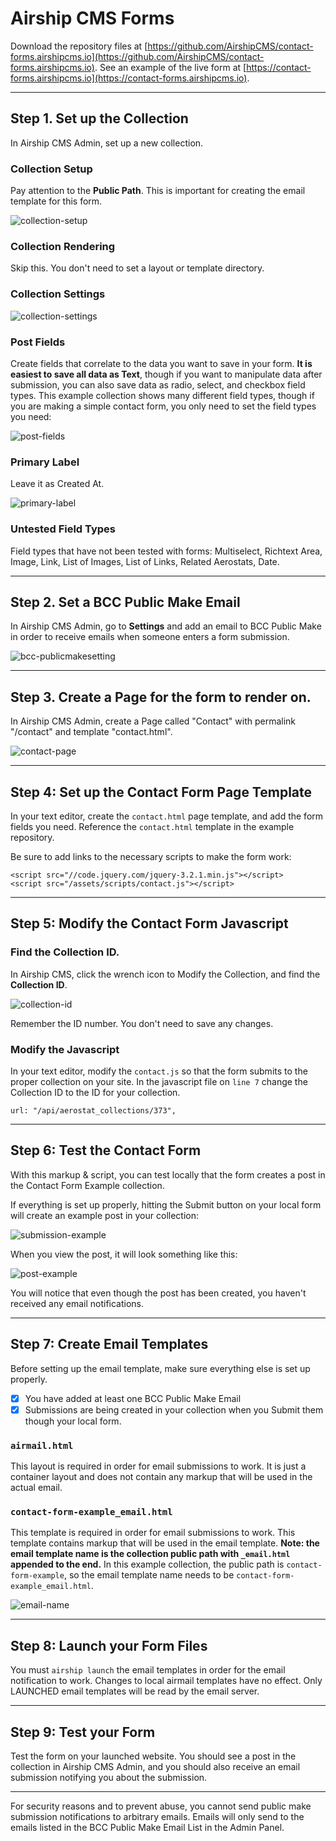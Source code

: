 # Airship CMS Forms
Download the repository files at [https://github.com/AirshipCMS/contact-forms.airshipcms.io](https://github.com/AirshipCMS/contact-forms.airshipcms.io). See an example of the live form at [https://contact-forms.airshipcms.io](https://contact-forms.airshipcms.io).

---

## Step 1. Set up the Collection
In Airship CMS Admin, set up a new collection.

### Collection Setup
Pay attention to the **Public Path**. This is important for creating the email template for this form.

![collection-setup](https://user-images.githubusercontent.com/1865400/29060441-806f6dd8-7bb5-11e7-99cf-f7ad80740e4d.png)

### Collection Rendering
Skip this. You don't need to set a layout or template directory.

### Collection Settings
![collection-settings](https://user-images.githubusercontent.com/1865400/29060440-8060e506-7bb5-11e7-906d-aa2abbcccf5d.png)

### Post Fields
Create fields that correlate to the data you want to save in your form. **It is easiest to save all data as Text**, though if you want to manipulate data after submission, you can also save data as radio, select, and checkbox field types. This example collection shows many different field types, though if you are making a simple contact form, you only need to set the field types you need:

![post-fields](https://user-images.githubusercontent.com/1865400/29060442-806f825a-7bb5-11e7-9397-a5d28f5cba0c.png)

### Primary Label
Leave it as Created At.

![primary-label](https://user-images.githubusercontent.com/1865400/29060439-805c424e-7bb5-11e7-94df-29c382b55dd1.png)

### Untested Field Types
Field types that have not been tested with forms: Multiselect, Richtext Area, Image, Link, List of Images, List of Links, Related Aerostats, Date.

---

## Step 2. Set a BCC Public Make Email
In Airship CMS Admin, go to **Settings** and add an email to BCC Public Make in order to receive emails when someone enters a form submission.

![bcc-publicmakesetting](https://user-images.githubusercontent.com/1865400/29060444-8078786a-7bb5-11e7-86ce-3d953ef88e52.png)

---

## Step 3. Create a Page for the form to render on.
In Airship CMS Admin, create a Page called "Contact" with permalink "/contact" and template "contact.html".

![contact-page](https://user-images.githubusercontent.com/1865400/29060965-a47f227a-7bb7-11e7-88dc-10880e1ebf92.png)

---

## Step 4: Set up the Contact Form Page Template
In your text editor, create the `contact.html` page template, and add the form fields you need. Reference the `contact.html` template in the example repository.

Be sure to add links to the necessary scripts to make the form work:
```
<script src="//code.jquery.com/jquery-3.2.1.min.js"></script>
<script src="/assets/scripts/contact.js"></script>
```

---

## Step 5: Modify the Contact Form Javascript

### Find the Collection ID.
In Airship CMS, click the wrench icon to Modify the Collection, and find the **Collection ID**.

![collection-id](https://user-images.githubusercontent.com/1865400/29060438-805c1918-7bb5-11e7-8030-0488b826b0ee.png)

Remember the ID number. You don't need to save any changes.

### Modify the Javascript
In your text editor, modify the `contact.js` so that the form submits to the proper collection on your site. In the javascript file on `line 7` change the Collection ID to the ID for your collection.

```
url: "/api/aerostat_collections/373",
```

---

## Step 6: Test the Contact Form
With this markup & script, you can test locally that the form creates a post in the Contact Form Example collection.

If everything is set up properly, hitting the Submit button on your local form will create an example post in your collection:

![submission-example](https://user-images.githubusercontent.com/1865400/29060885-5a3a62d8-7bb7-11e7-92cf-ef0b37837be7.png)

When you view the post, it will look something like this:

![post-example](https://user-images.githubusercontent.com/1865400/29060443-807042bc-7bb5-11e7-8c9b-811b61d48186.png)

You will notice that even though the post has been created, you haven't received any email notifications.

---

## Step 7: Create Email Templates
Before setting up the email template, make sure everything else is set up properly.
- [x] You have added at least one BCC Public Make Email
- [x] Submissions are being created in your collection when you Submit them though your local form.

### `airmail.html`
This layout is required in order for email submissions to work. It is just a container layout and does not contain any markup that will be used in the actual email.

### `contact-form-example_email.html`
This template is required in order for email submissions to work. This template contains markup that will be used in the email template. **Note: the email template name is the collection public path with `_email.html` appended to the end.** In this example collection, the public path is `contact-form-example`, so the email template name needs to be `contact-form-example_email.html`.

![email-name](https://user-images.githubusercontent.com/1865400/29061827-20c8b366-7bbb-11e7-804c-3c22d4cadbe4.png)

---

## Step 8: Launch your Form Files
You must `airship launch` the email templates in order for the email notification to work. Changes to local airmail templates have no effect. Only LAUNCHED email templates will be read by the email server.

---

## Step 9: Test your Form
Test the form on your launched website. You should see a post in the collection in Airship CMS Admin, and you should also receive an email submission notifying you about the submission.

---
For security reasons and to prevent abuse, you cannot send public make submission notifications to arbitrary emails. Emails will only send to the emails listed in the BCC Public Make Email List in the Admin Panel.
